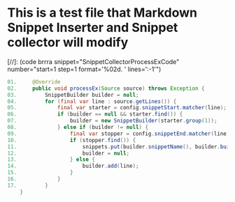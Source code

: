 # This is a test file that Markdown Snippet Inserter and Snippet collector will modify

[//]: (code brrra snippet="SnippetCollectorProcessExCode" number="start=1 step=1 format='%02d. ' lines=':-1'")
```java
01.     @Override
02.     public void processEx(Source source) throws Exception {
03.         SnippetBuilder builder = null;
04.         for (final var line : source.getLines()) {
05.             final var starter = config.snippetStart.matcher(line);
06.             if (builder == null && starter.find()) {
07.                 builder = new SnippetBuilder(starter.group(1));
08.             } else if (builder != null) {
09.                 final var stopper = config.snippetEnd.matcher(line);
10.                 if (stopper.find()) {
11.                     snippets.put(builder.snippetName(), builder.build());
12.                     builder = null;
13.                 } else {
14.                     builder.add(line);
15.                 }
16.             }
17.         }
    }
```
